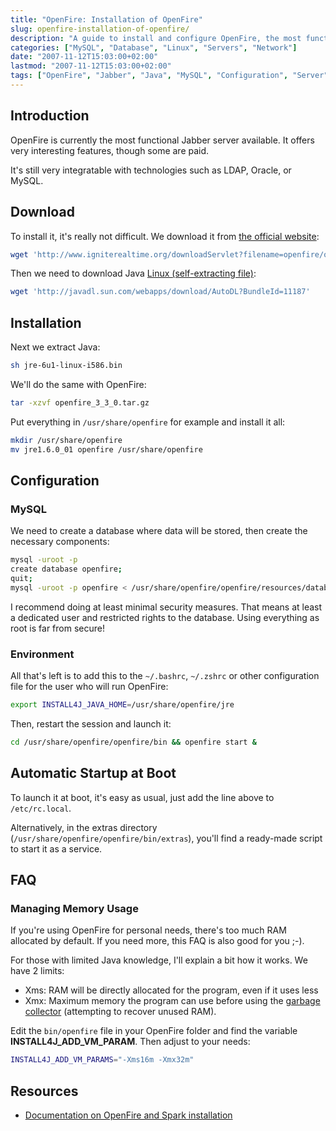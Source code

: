 ```yaml
---
title: "OpenFire: Installation of OpenFire"
slug: openfire-installation-of-openfire/
description: "A guide to install and configure OpenFire, the most functional Jabber server, with integration capabilities for LDAP, Oracle, and MySQL."
categories: ["MySQL", "Database", "Linux", "Servers", "Network"]
date: "2007-11-12T15:03:00+02:00"
lastmod: "2007-11-12T15:03:00+02:00"
tags: ["OpenFire", "Jabber", "Java", "MySQL", "Configuration", "Server", "Communication"]
---
```


## Introduction

OpenFire is currently the most functional Jabber server available. It offers very interesting features, though some are paid.

It's still very integratable with technologies such as LDAP, Oracle, or MySQL.

## Download

To install it, it's really not difficult. We download it from [the official website](https://www.igniterealtime.org/projects/openfire):

```bash
wget 'http://www.igniterealtime.org/downloadServlet?filename=openfire/openfire_3_3_0.tar.gz'
```

Then we need to download Java [Linux (self-extracting file)](https://www.java.com/en/download/manual.jsp):

```bash
wget 'http://javadl.sun.com/webapps/download/AutoDL?BundleId=11187'
```

## Installation

Next we extract Java:

```bash
sh jre-6u1-linux-i586.bin
```

We'll do the same with OpenFire:

```bash
tar -xzvf openfire_3_3_0.tar.gz
```

Put everything in `/usr/share/openfire` for example and install it all:

```bash
mkdir /usr/share/openfire
mv jre1.6.0_01 openfire /usr/share/openfire
```

## Configuration

### MySQL

We need to create a database where data will be stored, then create the necessary components:

```bash
mysql -uroot -p
create database openfire;
quit;
mysql -uroot -p openfire < /usr/share/openfire/openfire/resources/database/openfire_mysql.sql
```

I recommend doing at least minimal security measures. That means at least a dedicated user and restricted rights to the database. Using everything as root is far from secure!

### Environment

All that's left is to add this to the `~/.bashrc`, `~/.zshrc` or other configuration file for the user who will run OpenFire:

```bash
export INSTALL4J_JAVA_HOME=/usr/share/openfire/jre
```

Then, restart the session and launch it:

```bash
cd /usr/share/openfire/openfire/bin && openfire start &
```

## Automatic Startup at Boot

To launch it at boot, it's easy as usual, just add the line above to `/etc/rc.local`.

Alternatively, in the extras directory (`/usr/share/openfire/openfire/bin/extras`), you'll find a ready-made script to start it as a service.

## FAQ

### Managing Memory Usage

If you're using OpenFire for personal needs, there's too much RAM allocated by default. If you need more, this FAQ is also good for you ;-).

For those with limited Java knowledge, I'll explain a bit how it works. We have 2 limits:

* Xms: RAM will be directly allocated for the program, even if it uses less
* Xmx: Maximum memory the program can use before using the [garbage collector](https://en.wikipedia.org/wiki/Garbage_collector) (attempting to recover unused RAM).

Edit the `bin/openfire` file in your OpenFire folder and find the variable **INSTALL4J_ADD_VM_PARAM**. Then adjust to your needs:

```bash
INSTALL4J_ADD_VM_PARAMS="-Xms16m -Xmx32m"
```

## Resources
- [Documentation on OpenFire and Spark installation](../../../static/pdf/openfire_3_3_3_spark_2_5_7.pdf)
